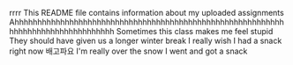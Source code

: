 rrrr
This README file contains information about my uploaded assignments
Ahhhhhhhhhhhhhhhhhhhhhhhhhhhhhhhhhhhhhhhhhhhhhhhhhhhhhhhhhhhhhhhhhhhhhhhhhhhhhhhhhh
Sometimes this class makes me feel stupid
They should have given us a longer winter break
I really wish I had a snack right now
배고파요
I'm really over the snow
I went and got a snack
